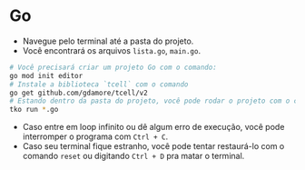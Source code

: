 # Go

- Navegue pelo terminal até a pasta do projeto.
- Você encontrará os arquivos `lista.go`, `main.go`.

```bash
# Você precisará criar um projeto Go com o comando:
go mod init editor
# Instale a biblioteca `tcell` com o comando
go get github.com/gdamore/tcell/v2
# Estando dentro da pasta do projeto, você pode rodar o projeto com o comando:
tko run *.go
```

- Caso entre em loop infinito ou dê algum erro de execução, você pode interromper o programa com `Ctrl + C`.
- Caso seu terminal fique estranho, você pode tentar restaurá-lo com o comando `reset` ou digitando `Ctrl + D` pra matar o terminal.
